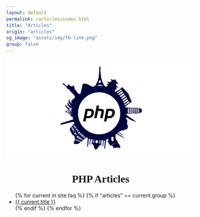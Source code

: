 ```yaml
---
layout: default
permalink: /articles/index.html
title: "Articles"
origin: "articles"
og_image: "assets/img/fb-link.png"
group: false
---
```

<div style="text-align:center;">
    <img src="/assets/img/fb-link.png" alt="PHP FAQ">
</div>

<h1 style="font-family:Audiowide;text-align:center">PHP Articles</h1>

<ul>
{% for current in site.faq %}
    {% if "articles" == current.group  %}
        <li>
            <a href="{{ current.url }}">{{ current.title }}</a>
        </li>
    {% endif %}
{% endfor %}
</ul>